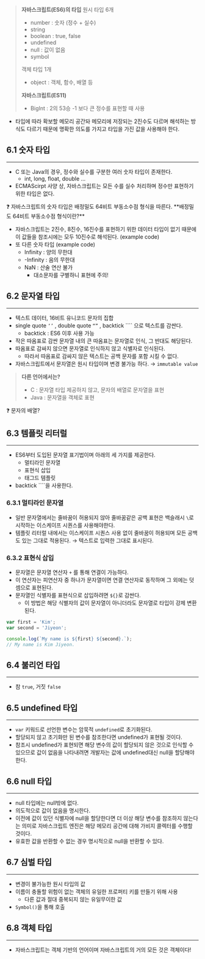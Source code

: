 > **자바스크립트(ES6)의 타입**
원시 타입 6개
> 
> - number : 숫자 (정수 + 실수)
> - string
> - boolean : true, false
> - undefined
> - null : 값이 없음
> - symbol
> 
> 객체 타입 1개
> 
> - object : 객체, 함수, 배열 등
> 
> **자바스크립트(ES11)**
> 
> - BigInt : 2의 53승 -1 보다 큰 정수를 표현할 때 사용
- 타입에 따라 확보할 메모리 공간돠 메모리에 저장되는 2진수도 다르며 해석하는 방식도 다르기 때문에 명확한 의도를 가지고 타입을 가진 값을 사용해야 한다.

 

## 6.1 숫자 타입

---

- C 또는 Java의 경우, 정수와 실수를 구분한 여러 숫자 타입이 존재한다.
    - int, long, float, double …
- ECMAScirpt 사양 상, 자바스크립트는 모든 수를 실수 처리하며 정수만 표현하기 위한 타입은 없다.

<aside>
❓ 자바스크립트의 숫자 타입은 배정밀도 64비트 부동소수점 형식을 따른다.
**배정밀도 64비트 부동소수점 형식이란?**

</aside>

- 자바스크립트는 2진수, 8진수, 16진수를 표현하기 위한 데이터 타입이 없기 때문에 이 값들을 참조시에는 모두 10진수로 해석된다. (example code)
- 또 다른 숫자 타입 (example code)
    - Infinity : 양의 무한대
    - -Infinity : 음의 무한대
    - NaN : 산술 연산 불가
        - 대소문자를 구별하니 표현에 주의!

## 6.2 문자열 타입

---

- 텍스트 데이터, 16비트 유니코드 문자의 집합
- single quote `‘’` , double quote `“”` , backtick ```` 으로 텍스트를 감싼다.
    - backtick : ES6 이후 사용 가능
- 작은 따옴표로 감싼 문자열 내의 큰 따옴표는 문자열로 인식, 그 반대도 해당된다.
- 따옴표로 감싸지 않으면 문자열로 인식하지 않고 식별자로 인식된다.
    - 따라서 따옴표로 감싸지 않은 텍스트는 공백 문자를 포함 시킬 수 없다.
- 자바스크립트에서 문자열은 원시 타입이며 변경 불가능 하다. → `immutable value`

> **다른 언어에서는?**
> 
> - C : 문자열 타입 제공하지 않고, 문자의 배열로 문자열을 표현
> - Java : 문자열을 객체로 표현

<aside>
❓ 문자의 배열?

</aside>

## 6.3 템플릿 리터럴

---

- ES6부터 도입된 문자열 표기법이며 아래의 세 가지를 제공한다.
    - 멀티라인 문자열
    - 표현식 삽입
    - 태그드 템플릿
- backtick ````을 사용한다.

### 6.3.1 멀티라인 문자열

- 일반 문자열에서는 줄바꿈이 허용되지 않아 줄바꿈같은 공백 표현은 백슬래시 `\`로 시작하는 이스케이프 시퀀스를 사용해야한다.
- 템플릿 리터럴 내에서는 이스케이프 시퀀스 사용 없이 줄바꿈이 허용되며 모든 공백도 있는 그대로 적용된다. → 텍스트로 입력한 그대로 표시된다.

### 6.3.2 표현식 삽입

- 문자열은 문자열 연산자  `+` 를 통해 연결이 가능하다.
- 이 연산자는 피연산자 중 하나가 문자열이면 연결 연산자로 동작하며 그 외에는 덧셈으로 표현된다.
- 문자열인 식별자를 표현식으로 삽입하려면 `${}`로 감싼다.
    - 이 방법은 해당 식별자의 값이 문자열이 아니더라도 문자열로 타입이 강제 변환된다.

```jsx
var first = 'Kim';
var second = 'Jiyeon';

console.log(`My name is ${first} ${second}.`);
// My name is Kim Jiyeon.
```

## 6.4 불리언 타입

---

- 참 `true`, 거짓 `false`

## 6.5 undefined 타입

---

- `var` 키워드로 선언한 변수는 암묵적 `undefined`로 초기화된다.
- 할당되지 않고 초기화만 된 변수를 참조한다면 undefined가 표현될 것이다.
- 참조시 undefined가 표현되면 해당 변수의 값이 할당되지 않은 것으로 인식할 수 있으므로 값이 없음을 나타내려면 개발자는 값에 undefined대신 null을 할당해야한다.

## 6.6 null 타입

---

- null 타입에는 null밖에 없다.
- 의도적으로 값이 없음을 명시한다.
- 이전에 값이 있던 식별자에 null을 할당한다면 더 이상 해당 변수를 참조하지 않는다는 의미로 자바스크립트 엔진은 해당 메모리 공간에 대해 가비지 콜렉터를 수행할 것이다.
- 유효한 값을 반환할 수 없는 경우 명시적으로 null을 반환할 수 있다.

## 6.7 심벌 타입

---

- 변경이 불가능한 원시 타입의 값
- 이름이 충돌할 위험이 없는 객체의 유일한 프로퍼티 키를 만들기 위해 사용
    - 다른 값과 절대 중복되지 않는 유일무이한 값
- `Symbol()`을 통해 호출

## 6.8 객체 타입

---

- 자바스크립트는 객체 기반의 언어이며 자바스크립트의 거의 모든 것은 객체이다!